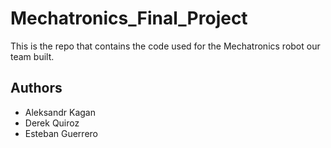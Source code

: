 # Mechatronics_Final_Project

This is the repo that contains the code used for the Mechatronics robot our team built.

## Authors
* Aleksandr Kagan
* Derek Quiroz
* Esteban Guerrero 
